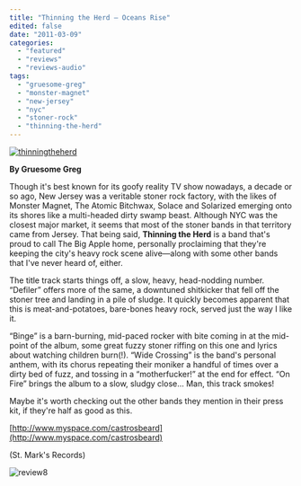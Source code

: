 ```yaml
---
title: "Thinning the Herd – Oceans Rise"
edited: false
date: "2011-03-09"
categories:
  - "featured"
  - "reviews"
  - "reviews-audio"
tags:
  - "gruesome-greg"
  - "monster-magnet"
  - "new-jersey"
  - "nyc"
  - "stoner-rock"
  - "thinning-the-herd"
---
```


[![](http://www.hellbound.ca/wp-content/uploads/2011/03/thinningtheherd-290x290.jpg "thinningtheherd")](http://www.hellbound.ca/wp-content/uploads/2011/03/thinningtheherd.jpg)

**By Gruesome Greg**

Though it's best known for its goofy reality TV show nowadays, a decade or so ago, New Jersey was a veritable stoner rock factory, with the likes of Monster Magnet, The Atomic Bitchwax, Solace and Solarized emerging onto its shores like a multi-headed dirty swamp beast. Although NYC was the closest major market, it seems that most of the stoner bands in that territory came from Jersey. That being said, **Thinning the Herd** is a band that's proud to call The Big Apple home, personally proclaiming that they're keeping the city's heavy rock scene alive—along with some other bands that I've never heard of, either.

The title track starts things off, a slow, heavy, head-nodding number. “Defiler” offers more of the same, a downtuned shitkicker that fell off the stoner tree and landing in a pile of sludge. It quickly becomes apparent that this is meat-and-potatoes, bare-bones heavy rock, served just the way I like it.

“Binge” is a barn-burning, mid-paced rocker with bite coming in at the mid-point of the album, some great fuzzy stoner riffing on this one and lyrics about watching children burn(!). “Wide Crossing” is the band's personal anthem, with its chorus repeating their moniker a handful of times over a dirty bed of fuzz, and tossing in a “motherfucker!” at the end for effect. “On Fire” brings the album to a slow, sludgy close... Man, this track smokes!

Maybe it's worth checking out the other bands they mention in their press kit, if they're half as good as this.

[http://www.myspace.com/castrosbeard](http://www.myspace.com/castrosbeard)

(St. Mark's Records)

![](http://www.hellbound.ca/wp-content/uploads/2009/07/review8.png "review8")

